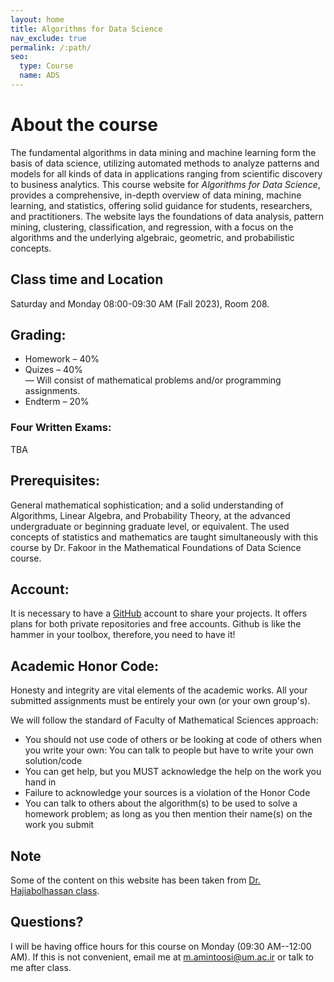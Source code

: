 ```yaml
---
layout: home
title: Algorithms for Data Science
nav_exclude: true
permalink: /:path/
seo:
  type: Course
  name: ADS
---
```


# About the course

The fundamental algorithms in data mining and machine learning form the basis of data science, utilizing automated methods to analyze patterns and models for all kinds of data in applications ranging from scientific discovery to business analytics. This course website for *Algorithms for Data Science*, provides a comprehensive, in-depth overview of data mining, machine learning, and statistics, offering solid guidance for students, researchers, and practitioners. The website lays the foundations of data analysis, pattern mining, clustering, classification, and regression, with a focus on the algorithms and the underlying algebraic, geometric, and probabilistic concepts.

## <a name="Class-Time-and-Location"></a>Class time and Location
Saturday and Monday 08:00-09:30 AM (Fall 2023), Room 208. 

## <a name="Grading"></a>Grading:
* Homework – 40% <br>
* Quizes – 40% <br>
— Will consist of mathematical problems and/or programming assignments.
* Endterm – 20%

### <a name="Four-Written-Exams"></a>Four Written Exams:
TBA

## <a name="Prerequisites"></a>Prerequisites:
General mathematical sophistication; and a solid understanding of Algorithms, Linear Algebra, and Probability Theory, at the advanced undergraduate or beginning graduate level, or equivalent.
The used concepts of statistics and mathematics are taught simultaneously with this course by Dr. Fakoor in the Mathematical Foundations of Data Science course.


<!-- ## <a name="Topics"></a>Topics:
Have a look at some reports of [Kaggle](https://www.kaggle.com/) or Stanford students ([CS224N](http://nlp.stanford.edu/courses/cs224n/2015/), [CS224D](http://cs224d.stanford.edu/reports_2016.html)) to get some general inspiration. -->

## <a name="Account"></a>Account:
It is necessary to have a [GitHub](https://github.com/) account to share your projects. It offers plans for both private repositories and free accounts. Github is like the hammer in your toolbox, therefore, you need to have it!

## <a name="Academic-Honor-Code"></a>Academic Honor Code:
Honesty and integrity are vital elements of the academic works. All your submitted assignments must be entirely your own (or your own group's).

We will follow the standard of Faculty of Mathematical Sciences approach: 
* You should not use code of others or be looking at code of others when you write your own: You can talk to people but have to write your own solution/code
* You can get help, but you MUST acknowledge the help on the work you hand in
* Failure to acknowledge your sources is a violation of the Honor Code
*  You can talk to others about the algorithm(s) to be used to solve a homework problem; as long as you then mention their name(s) on the work you submit

## Note

Some of the content on this website has been taken from [Dr. Hajiabolhassan class](https://hhaji.github.io/Algorithms-For-Data-Science).

## <a name="Questions"></a>Questions?
I will be having office hours for this course on Monday (09:30 AM--12:00 AM). If this is not convenient, email me at m.amintoosi@um.ac.ir or talk to me after class.
